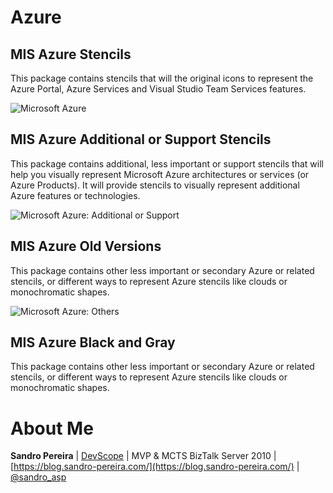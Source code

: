 # Azure

## MIS Azure Stencils

This package contains stencils that will the original icons to represent the Azure Portal, Azure Services and Visual Studio Team Services features.

![Microsoft Azure ](../media/Microsoft-Azure.png)

## MIS Azure Additional or Support Stencils

This package contains additional, less important or support stencils that will help you visually represent Microsoft Azure architectures or services (or Azure Products). It will provide stencils to visually represent additional Azure features or technologies.

![Microsoft Azure: Additional or Support](../media/Microsoft-Azure-Additional-or-Support.png)

## MIS Azure Old Versions

This package contains other less important or secondary Azure or related stencils, or different ways to represent Azure stencils like clouds or monochromatic shapes.

![Microsoft Azure: Others](../media/Microsoft-Azure-Others.png)

## MIS Azure Black and Gray

This package contains other less important or secondary Azure or related stencils, or different ways to represent Azure stencils like clouds or monochromatic shapes.



# About Me
**Sandro Pereira** | [DevScope](http://www.devscope.net/) | MVP & MCTS BizTalk Server 2010 | [https://blog.sandro-pereira.com/](https://blog.sandro-pereira.com/) | [@sandro_asp](https://twitter.com/sandro_asp)

